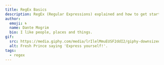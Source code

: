 ```yaml
---
title: RegEx Basics
description: RegEx (Regular Expressions) explained and how to get started.
author:
  emoji: 🌀
  name: Dante Mogrim
  bio: I like people, places and things.
gif:
  src: https://media.giphy.com/media/lrIlelMmuEUSF2ddI2/giphy-downsized.gif
  alt: Fresh Prince saying 'Express yourself!'.
tags:
  - regex
---
```


